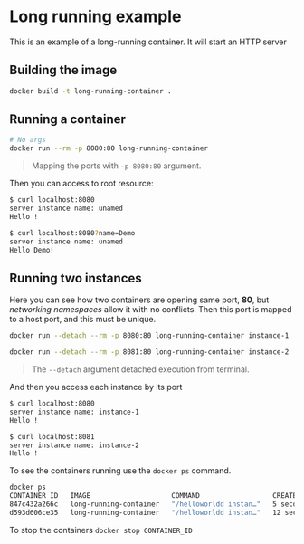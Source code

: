 # Long running example

This is an example of a long-running container. It will start an HTTP server

## Building the image

```bash
docker build -t long-running-container .
```

## Running a container

```bash
# No args
docker run --rm -p 8080:80 long-running-container
```

> Mapping the ports with `-p 8080:80` argument.

Then you can access to root resource:

```bash
$ curl localhost:8080
server instance name: unamed
Hello !

$ curl localhost:8080?name=Demo
server instance name: unamed
Hello Demo!
```

## Running two instances

Here you can see how two containers are opening same port, **80**, but *networking namespaces* allow it with no conflicts. Then this port is mapped to a host port, and this must be unique.

```bash
docker run --detach --rm -p 8080:80 long-running-container instance-1

docker run --detach --rm -p 8081:80 long-running-container instance-2
```

> The `--detach` argument detached execution from terminal. 

And then you access each instance by its port

```bash
$ curl localhost:8080
server instance name: instance-1
Hello !

$ curl localhost:8081
server instance name: instance-2
Hello !
```

To see the containers running use the `docker ps` command.

```bash
docker ps
CONTAINER ID   IMAGE                    COMMAND                  CREATED          STATUS          PORTS                                   NAMES
847c432a266c   long-running-container   "/helloworldd instan…"   5 seconds ago    Up 2 seconds    0.0.0.0:8081->80/tcp, :::8081->80/tcp   inspiring_torvalds
d593d606ce35   long-running-container   "/helloworldd instan…"   12 seconds ago   Up 10 seconds   0.0.0.0:8080->80/tcp, :::8080->80/tcp   admiring_maxwell
```

To stop the containers `docker stop CONTAINER_ID`
